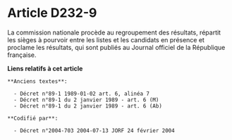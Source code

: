 # Article D232-9

La commission nationale procède au regroupement des résultats, répartit les sièges à pourvoir entre les listes et les
candidats en présence et proclame les résultats, qui sont publiés au Journal officiel de la République française.

**Liens relatifs à cet article**

	**Anciens textes**:

	  - Décret n°89-1 1989-01-02 art. 6, alinéa 7
	  - Décret n°89-1 du 2 janvier 1989 - art. 6 (M)
	  - Décret n°89-1 du 2 janvier 1989 - art. 6 (Ab)

	**Codifié par**:

	  - Décret n°2004-703 2004-07-13 JORF 24 février 2004

